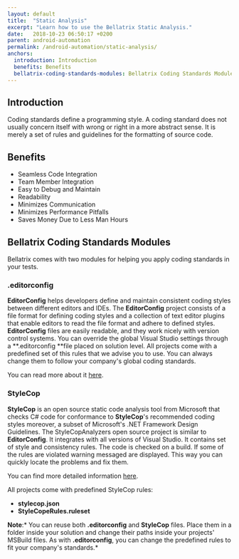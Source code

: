 ```yaml
---
layout: default
title:  "Static Analysis"
excerpt: "Learn how to use the Bellatrix Static Analysis."
date:   2018-10-23 06:50:17 +0200
parent: android-automation
permalink: /android-automation/static-analysis/
anchors:
  introduction: Introduction
  benefits: Benefits
  bellatrix-coding-standards-modules: Bellatrix Coding Standards Modules
---
```

Introduction
------------
Coding standards define a programming style. A coding standard does not usually concern itself with wrong or right in a more abstract sense. It is merely a set of rules and guidelines for the formatting of source code.

Benefits
--------
- Seamless Code Integration
- Team Member Integration
- Easy to Debug and Maintain
- Readability
- Minimizes Communication
- Minimizes Performance Pitfalls
- Saves Money Due to Less Man Hours

Bellatrix Coding Standards Modules
----------------------------------

Bellatrix comes with two modules for helping you apply coding standards in your tests.

### .editorconfig  ###

**EditorConfig** helps developers define and maintain consistent coding styles between different editors and IDEs. The **EditorConfig** project consists of a file format for defining coding styles and a collection of text editor plugins that enable editors to read the file format and adhere to defined styles. 
**EditorConfig** files are easily readable, and they work nicely with version control systems.
You can override the global Visual Studio settings through a **.editorconfig **file placed on solution level.
All projects come with a predefined set of this rules that we advise you to use. You can always change them to follow your company's global coding standards.

You can read more about it [here](https://automatetheplanet.com/coding-styles-editorconfig/).

### StyleCop ###

**StyleCop** is an open source static code analysis tool from Microsoft that checks C# code for conformance to **StyleCop**'s recommended coding styles moreover, a subset of Microsoft's .NET Framework Design Guidelines.
The StyleCopAnalyzers open source project is similar to **EditorConfig**. It integrates with all versions of Visual Studio. It contains set of style and consistency rules. The code is checked on a build. If some of the rules are violated warning messaged are displayed. This way you can quickly locate the problems and fix them.

You can find more detailed information [here](https://automatetheplanet.com/style-consistency-rules-stylecop/).

All projects come with predefined StyleCop rules:
- **stylecop.json**
- **StyleCopeRules.ruleset**

**Note**:* You can reuse both **.editorconfig** and **StyleCop** files. Place them in a folder inside your solution and change their paths inside your projects' MSBuild files. As with **.editorconfig**, you can change the predefined rules to fit your company's standards.*
